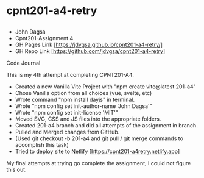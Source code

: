 # cpnt201-a4-retry

## 

- John Dagsa
- Cpnt201-Assignment 4
- GH Pages Link [https://jdvgsa.github.io/cpnt201-a4-retry/]
- GH Repo Link [https://github.com/jdvgsa/cpnt201-a4-retry]


Code Journal

This is my 4th attempt at completing CPNT201-A4.

- Created a new Vanilla Vite Project with "npm create vite@latest 201-a4"
- Chose Vanilla option from all choices (vue, svelte, etc)
- Wrote command "npm install dayjs" in terminal.
- Wrote "npm config set init-author-name 'John Dagsa'"
- Wrote "npm config set init-license 'MIT'"
- Moved SVG, CSS and JS files into the appropriate folders.
- Created 201-a4 branch and did all attempts of the assignment in branch.
- Pulled and Merged changes from GitHub.
- (Used git checkout -b 201-a4 and git pull / git merge commands to accomplish this task)
- Tried to deploy site to Netlify [https://cpnt201-a4retry.netlify.app]

My final attempts at trying go complete the assignment, I could not figure this out.